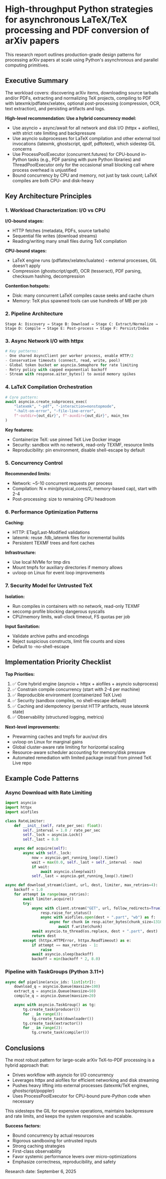 # High-throughput Python strategies for asynchronous LaTeX/TeX processing and PDF conversion of arXiv papers

This research report outlines production-grade design patterns for processing arXiv papers at scale using Python's asynchronous and parallel computing primitives.

## Executive Summary

The workload covers: discovering arXiv items, downloading source tarballs and/or PDFs, extracting and normalizing TeX projects, compiling to PDF with latexmk/pdflatex/xelatex, optional post-processing (compression, OCR, text extraction), and persisting artifacts and logs.

**High-level recommendation: Use a hybrid concurrency model:**

- Use asyncio + async/await for all network and disk I/O (httpx + aiofiles), with strict rate limiting and backpressure
- Use asyncio subprocesses for LaTeX compilation and other external tool invocations (latexmk, ghostscript, qpdf, pdftotext), which sidestep GIL concerns
- Use ProcessPoolExecutor (concurrent.futures) for CPU-bound in-Python tasks (e.g., PDF parsing with pure Python libraries) and ThreadPoolExecutor only for the occasional small blocking call where process overhead is unjustified
- Bound concurrency by CPU and memory, not just by task count; LaTeX compiles are both CPU- and disk-heavy

## Key Architecture Principles

### 1. Workload Characterization: I/O vs CPU

**I/O-bound stages:**

- HTTP fetches (metadata, PDFs, source tarballs)
- Sequential file writes (download streams)
- Reading/writing many small files during TeX compilation

**CPU-bound stages:**

- LaTeX engine runs (pdflatex/xelatex/lualatex) - external processes, GIL doesn't apply
- Compression (ghostscript/qpdf), OCR (tesseract), PDF parsing, checksum hashing, decompression

**Contention hotspots:**

- Disk: many concurrent LaTeX compiles cause seeks and cache churn
- Memory: TeX plus spawned tools can use hundreds of MB per job

### 2. Pipeline Architecture

```
Stage A: Discovery → Stage B: Download → Stage C: Extract/Normalize → 
Stage D: Compile → Stage E: Post-process → Stage F: Persist/Index
```

### 3. Async Network I/O with httpx

```python
# Key patterns:
- One shared AsyncClient per worker process, enable HTTP/2
- Conservative timeouts (connect, read, write, pool)
- Global token bucket or asyncio.Semaphore for rate limiting
- Retry policy with capped exponential backoff
- Stream with response.aiter_bytes() to avoid memory spikes
```

### 4. LaTeX Compilation Orchestration

```python
# Core pattern:
await asyncio.create_subprocess_exec(
    "latexmk", "-pdf", "-interaction=nonstopmode", 
    "-halt-on-error", "-file-line-error",
    f"-outdir={out_dir}", f"-auxdir={out_dir}", main_tex
)
```

**Key features:**

- Containerize TeX: use pinned TeX Live Docker image
- Security: sandbox with no network, read-only TEXMF, resource limits
- Reproducibility: pin environment, disable shell-escape by default

### 5. Concurrency Control

**Recommended limits:**

- Network: ~5-10 concurrent requests per process
- Compilation: N ≈ min(physical_cores/2, memory-based cap), start with 2-4
- Post-processing: size to remaining CPU headroom

### 6. Performance Optimization Patterns

**Caching:**

- HTTP: ETag/Last-Modified validations
- latexmk: reuse .fdb_latexmk files for incremental builds
- Persistent TEXMF trees and font caches

**Infrastructure:**

- Use local NVMe for tmp dirs
- Mount tmpfs for auxiliary directories if memory allows
- uvloop on Linux for event loop improvements

### 7. Security Model for Untrusted TeX

**Isolation:**

- Run compiles in containers with no network, read-only TEXMF
- seccomp profile blocking dangerous syscalls
- CPU/memory limits, wall-clock timeout, FS quotas per job

**Input Sanitation:**

- Validate archive paths and encodings
- Reject suspicious constructs, limit file counts and sizes
- Default to -no-shell-escape

## Implementation Priority Checklist

**Top Priorities:**

1. ✅ Core hybrid engine (asyncio + httpx + aiofiles + asyncio subprocess)
2. ✅ Constrain compile concurrency (start with 2-4 per machine)
3. ✅ Reproducible environment (containerized TeX Live)
4. ✅ Security (sandbox compiles, no shell-escape default)
5. ✅ Caching and idempotency (persist HTTP artifacts, reuse latexmk state)
6. ✅ Observability (structured logging, metrics)

**Next-level improvements:**

- Prewarming caches and tmpfs for aux/out dirs
- uvloop on Linux for marginal gains
- Global cluster-aware rate limiting for horizontal scaling
- Resource-aware scheduler accounting for memory/disk pressure
- Automated remediation with limited package install from pinned TeX Live repo

## Example Code Patterns

### Async Download with Rate Limiting

```python
import asyncio
import httpx
import aiofiles

class RateLimiter:
    def __init__(self, rate_per_sec: float):
        self._interval = 1.0 / rate_per_sec
        self._lock = asyncio.Lock()
        self._last = 0.0

    async def acquire(self):
        async with self._lock:
            now = asyncio.get_running_loop().time()
            wait = max(0.0, self._last + self._interval - now)
            if wait:
                await asyncio.sleep(wait)
            self._last = asyncio.get_running_loop().time()

async def download_stream(client, url, dest, limiter, max_retries=4):
    backoff = 1.0
    for attempt in range(max_retries):
        await limiter.acquire()
        try:
            async with client.stream("GET", url, follow_redirects=True) as resp:
                resp.raise_for_status()
                async with aiofiles.open(dest + ".part", "wb") as f:
                    async for chunk in resp.aiter_bytes(chunk_size=131072):
                        await f.write(chunk)
            await asyncio.to_thread(os.replace, dest + ".part", dest)
            return dest
        except (httpx.HTTPError, httpx.ReadTimeout) as e:
            if attempt == max_retries - 1:
                raise
            await asyncio.sleep(backoff)
            backoff = min(backoff * 2, 8.0)
```

### Pipeline with TaskGroups (Python 3.11+)

```python
async def pipeline(arxiv_ids: list[str]):
    download_q = asyncio.Queue(maxsize=100)
    extract_q = asyncio.Queue(maxsize=50)
    compile_q = asyncio.Queue(maxsize=20)

    async with asyncio.TaskGroup() as tg:
        tg.create_task(producer())
        for _ in range(3):
            tg.create_task(downloader())
        tg.create_task(extractor())
        for _ in range(2):
            tg.create_task(compiler())
```

## Conclusions

The most robust pattern for large-scale arXiv TeX-to-PDF processing is a hybrid approach that:

- Drives workflow with asyncio for I/O concurrency
- Leverages httpx and aiofiles for efficient networking and disk streaming
- Pushes heavy lifting into external processes (latexmk/TeX engines, ghostscript/poppler)
- Uses ProcessPoolExecutor for CPU-bound pure-Python code when necessary

This sidesteps the GIL for expensive operations, maintains backpressure and rate limits, and keeps the system responsive and scalable.

**Success factors:**

- Bound concurrency by actual resources
- Rigorous sandboxing for untrusted inputs
- Strong caching strategies
- First-class observability
- Favor systemic performance levers over micro-optimizations
- Emphasize correctness, reproducibility, and safety

Research date: September 6, 2025
